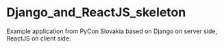 # Django_and_ReactJS_skeleton
Example application from PyCon Slovakia based on Django on server side, ReactJS on client side.
